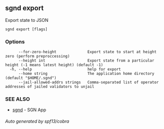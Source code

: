 ## sgnd export

Export state to JSON

```
sgnd export [flags]
```

### Options

```
      --for-zero-height              Export state to start at height zero (perform preproccessing)
      --height int                   Export state from a particular height (-1 means latest height) (default -1)
  -h, --help                         help for export
      --home string                  The application home directory (default "$HOME/.sgnd")
      --jail-allowed-addrs strings   Comma-separated list of operator addresses of jailed validators to unjail
```

### SEE ALSO

* [sgnd](sgnd.md)	 - SGN App

###### Auto generated by spf13/cobra
